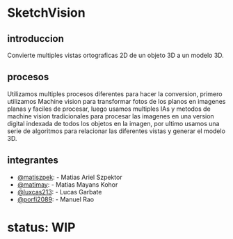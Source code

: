 # SketchVision
## introduccion
Convierte multiples vistas ortograficas 2D de un objeto 3D a un modelo 3D.

## procesos
Utilizamos multiples procesos diferentes para hacer la conversion, primero utilizamos Machine vision para transformar fotos de los planos en imagenes planas y faciles de procesar, luego usamos multiples IAs y metodos de machine vision tradicionales para procesar las imagenes en una version digital indexada de todos los objetos en la imagen, por ultimo usamos una serie de algoritmos para relacionar las diferentes vistas y generar el modelo 3D.

## integrantes

- [@matiszpek]( https://github.com/matiszpek): - Matias Ariel Szpektor
- [@matimay]( https://github.com/matimay): - Matias Mayans Kohor
- [@luxcas213]( https://github.com/luxcas213): - Lucas Garbate
- [@porfi2089](https://github.com/porfi2089): - Manuel Rao

# status: WIP
